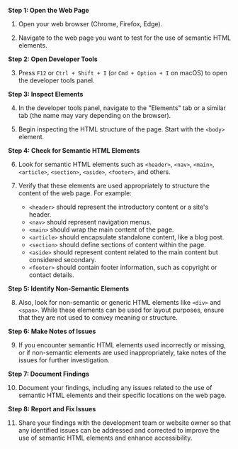 **Step 1: Open the Web Page**

1. Open your web browser (Chrome, Firefox, Edge).

2. Navigate to the web page you want to test for the use of semantic HTML elements.

**Step 2: Open Developer Tools**

3. Press `F12` or `Ctrl + Shift + I` (or `Cmd + Option + I` on macOS) to open the developer tools panel.

**Step 3: Inspect Elements**

4. In the developer tools panel, navigate to the "Elements" tab or a similar tab (the name may vary depending on the browser).

5. Begin inspecting the HTML structure of the page. Start with the `<body>` element.

**Step 4: Check for Semantic HTML Elements**

6. Look for semantic HTML elements such as `<header>`, `<nav>`, `<main>`, `<article>`, `<section>`, `<aside>`, `<footer>`, and others.

7. Verify that these elements are used appropriately to structure the content of the web page. For example:
   
   - `<header>` should represent the introductory content or a site's header.
   - `<nav>` should represent navigation menus.
   - `<main>` should wrap the main content of the page.
   - `<article>` should encapsulate standalone content, like a blog post.
   - `<section>` should define sections of content within the page.
   - `<aside>` should represent content related to the main content but considered secondary.
   - `<footer>` should contain footer information, such as copyright or contact details.

**Step 5: Identify Non-Semantic Elements**

8. Also, look for non-semantic or generic HTML elements like `<div>` and `<span>`. While these elements can be used for layout purposes, ensure that they are not used to convey meaning or structure.

**Step 6: Make Notes of Issues**

9. If you encounter semantic HTML elements used incorrectly or missing, or if non-semantic elements are used inappropriately, take notes of the issues for further investigation.

**Step 7: Document Findings**

10. Document your findings, including any issues related to the use of semantic HTML elements and their specific locations on the web page.

**Step 8: Report and Fix Issues**

11. Share your findings with the development team or website owner so that any identified issues can be addressed and corrected to improve the use of semantic HTML elements and enhance accessibility.
